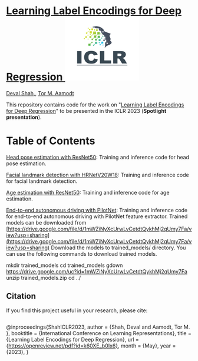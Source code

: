 # [Learning Label Encodings for Deep Regression <img src="images/iclr-logo.png" width=200>](https://openreview.net/pdf?id=k60XE_b0Ix6)

[Deval Shah](https://www.linkedin.com/in/deval-shah-91485867/),, [Tor M. Aamodt](https://www.ece.ubc.ca/~aamodt/)

This repository contains code for the work on "[Learning Label Encodings for Deep Regression](https://openreview.net/pdf?id=k60XE_b0Ix6)"  to be presented in the ICLR 2023 (**Spotlight presentation**). 



Table of Contents
=================

[Head pose estimation with ResNet50](hpe_resnet50): Training and inference code for head pose estimation.

[Facial landmark detection with HRNetV20W18](facial_detection): Training and inference code for facial landmark detection.

[Age estimation with ResNet50](age_estimation): Training and inference code for age estimation.

[End-to-end autonomous driving with PilotNet](pilotnet): Training and inference code for end-to-end autonomous driving with PilotNet feature extractor. 
Trained models can be downloaded from [https://drive.google.com/file/d/1mWZiNyXcUrwLvCetdtQykhMj2qUmy7Fa/view?usp=sharing](https://drive.google.com/file/d/1mWZiNyXcUrwLvCetdtQykhMj2qUmy7Fa/view?usp=sharing)
Download the models to trained_models/ directory. 
You can use the following commands to download trained models.

mkdir trained_models
cd trained_models
gdown https://drive.google.com/uc?id=1mWZiNyXcUrwLvCetdtQykhMj2qUmy7Fa
unzip trained_models.zip
cd ../

## Citation

If you find this project useful in your research, please cite:

```
```
@inproceedings{ShahICLR2023,
  author    = {Shah, Deval and Aamodt, Tor M. },
  booktitle = {International Conference on Learning Representations},
  title     = {Learning Label Encodings for Deep Regression},
  url = {https://openreview.net/pdf?id=k60XE_b0Ix6},
  month     = {May},
  year      = {2023},
}
```
```

